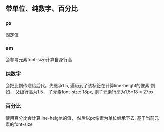 ## 带单位、纯数字、百分比
### px
固定值

### em
会参考元素font-size计算自身行高
### 纯数字 
会把比例传递给后代。先继承1.5, 遍历到了该标签在计算line-height的像素
例如， 父级行高为1.5， 子元素font-size: 18px, 则子元素行高为1.5*18 = 27px

### 百分比
使用百分比会计算line-height的值， 然后以px像素为单位继承下去, 基于当前元素的font-size
